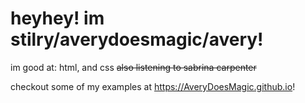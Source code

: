 # heyhey! im stilry/averydoesmagic/avery!

im good at:
html, and css ~~also listening to sabrina carpenter~~

checkout some of my examples at https://AveryDoesMagic.github.io!

